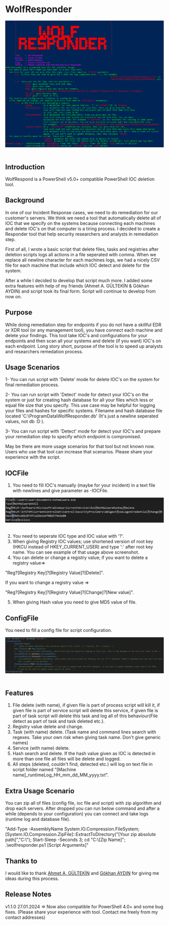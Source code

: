 WolfResponder
===============

<img title="Help" src="help.png" style="display:block; margin-right:auto; margin-left:auto; padding-bottom:20px;">

Introduction
------------
WolfRespond is a PowerShell v5.0+ compatible PowerShell IOC deletion tool.

Background
----------
In one of our Incident Response cases, we need to do remediation for our customer's servers. We think we need a tool that automatically delete all of IOC that we specify on the systems because connecting each machines and delete IOC's on that computer is a tiring process. I decided to create a Responder tool that help security researchers and analysts in remediation step.

First of all, I wrote a basic script that delete files, tasks and registries after deletion scripts logs all actions in a file seperated with comma. When we replace all newline character for each machines logs, we had a nicely CSV file for each machine that include which IOC detect and delete for the system. 

After a while I decided to develop that script much more. I added some extra features with help of my friends (Ahmet A. GÜLTEKİN & Gökhan AYDIN) and script took its final form. Script will continue to develop from now on.

Purpose
-------
While doing remediation step for endpoints if you do not have a skillful EDR or XDR tool (or any management tool), you have connect each machine and delete your findings. This tool take IOC's and configurations for your endpoints and then scan all your systems and delete (if you want) IOC's on each endpoint. Long story short, purpose of the tool is to speed up analysts and researchers remedation process.

Usage Scenarios
-----

1- You can run script with 'Delete' mode for delete IOC's on the system for final remediation process.

2- You can run script with 'Detect' mode for detect your IOC's on the system or just for creating hash database for all your files which less or equal file size that you specify. This use case may be helpful for logging your files and hashes for specific systems. Filename and hash database file located 'C:\ProgramData\WolfResponder.db' (It's just a newline seperated values, not db :D ).

3- You can run script with 'Detect' mode for detect your IOC's and prepare your remediation step to specify which endpoint is compromised. 

May be there are more usage scenarios for that tool but not known now. Users who use that tool can increase that scenarios. Please share your experience with the script. 



IOCFile
-----

1. You need to fill IOC's manually (maybe for your incident) in a text file with newlines and give parameter as -IOCFile. 

<img title="IOC Types" src="ioc_types.png" style="display:block; margin-right:auto; margin-left:auto; padding-bottom:20px;">

2. You need to seperate IOC type and IOC value with '?'. 
3. When giving Registry IOC values; use shortened version of root key (HKCU instead of HKEY_CURRENT_USER) and type ':' after root key name. You can see example of that usage above screenshot. 
4. You can delete or change a registry value; if you want to delete a registry value=> 

"Reg?[Registry Key]?[Registry Value]?[Delete]". 

If you want to change a registry value => 

"Reg?[Registry Key]?[Registry Value]?[Change]?[New value]".

5. When giving Hash value you need to give MD5 value of file.

ConfigFile
-----

You need to fill a config file for script configuration. 

<img title="Config File" src="config_file.png" style="display:block; margin-right:auto; margin-left:auto; padding-bottom:20px;">

Features
-----

1. File delete (with name), if given file is part of process script will kill it, if given file is part of service script will delete this service, if given file is part of task script will delete this task and log all of this behaviour(File detect as part of task and task deleted etc.).
2. Registry value delete and change.
3. Task (with name) delete. (Task name and command lines search with regexes. Take your own risk when giving task name. Don't give generic names)
4. Service (with name) delete.
5. Hash search and delete. If the hash value given as IOC is detected in more than one file all files will be delete and logged.
6. All steps (deleted, couldn't find, detected etc.) will log on text file in script folder named "[Machine name]_runtimeLog_HH_mm_dd_MM_yyyy.txt".

Extra Usage Scenario
-----
You can zip all of files (config file, ioc file and script) with zip algorithm and drop each servers. After dropped you can run below command and after a while (depends to your configuration) you can connect and take logs (runtime log and database file).

"Add-Type -AssemblyName System.IO.Compression.FileSystem;[System.IO.Compression.ZipFile]::ExtractToDirectory("[Your zip absolute path]","C:\\"); Start-Sleep -Seconds 3; cd "C:\\[Zip Name]\"; .\wolfresponder.ps1 [Script Arguments]"



Thanks to
-----

I would like to thank [Ahmet A. GÜLTEKİN](https://www.linkedin.com/in/ahmetgultekin12/)  and [Gökhan AYDIN](https://www.linkedin.com/in/gkhn-ydn/) for giving me ideas during this process.

Release Notes
-----

v1.1.0 27.01.2024 => Now also compatible for PowerShell 4.0+ and some bug fixes. (Please share your experience with tool. Contact me freely from my contact addresses)
 
